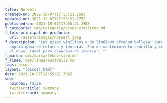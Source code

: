 ```yaml
---
title: Norwell
created-on: 2021-10-07T17:55:21.259Z
updated-on: 2021-10-07T17:55:21.275Z
published-on: 2021-10-07T17:55:21.290Z
f_categoria: cms/categoria/pisos-vinilicos.md
f_foto-principal-de-producto:
  url: /assets/images/norwell.jpeg
f_descripcion: "Los pisos vinílicos y de linóleum ofrecen belleza, durabilidad y
  amplia gama de colores y texturas. Son de mantenimiento sencillo y resistentes
  al agua. Ideal para espacios de interior. "
f_marca: cms/marca/tekno-step.md
f_linea: cms/linea/australia.md
tags: pisos
layout: "[pisos].html"
date: 2021-10-07T17:55:21.306Z
seo:
  noindex: false
  twitter:title: summary
  twitter:card: summary
---
```

